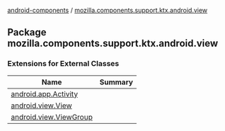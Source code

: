 [android-components](../index.md) / [mozilla.components.support.ktx.android.view](./index.md)

## Package mozilla.components.support.ktx.android.view

### Extensions for External Classes

| Name | Summary |
|---|---|
| [android.app.Activity](android.app.-activity/index.md) |  |
| [android.view.View](android.view.-view/index.md) |  |
| [android.view.ViewGroup](android.view.-view-group/index.md) |  |
